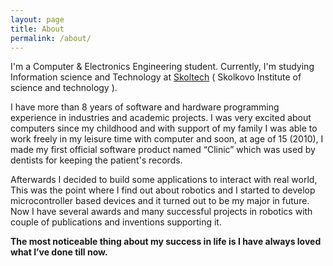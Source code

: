 ```yaml
---
layout: page
title: About
permalink: /about/
---
```


I'm a Computer & Electronics Engineering student. Currently, I'm studying Information science and Technology at [Skoltech](www.skoltech.ru) ( Skolkovo Institute of science and technology ).

I have more than 8 years of software and hardware programming experience in industries and academic projects. I was very excited about computers since my childhood and with support of my family I was able to work freely in my leisure time with computer and soon, at age of 15 (2010), I made my first official software product named “Clinic” which was used by dentists for keeping the patient's records.  

Afterwards I decided to build some applications to interact with real world, This was the point where I find out about robotics and I started to develop microcontroller based devices and it turned out to be my major in future. Now I have several awards and many successful projects in robotics with couple of publications and inventions supporting it. 

**The most noticeable thing about my success in life is I have always loved what I’ve done till now.**

